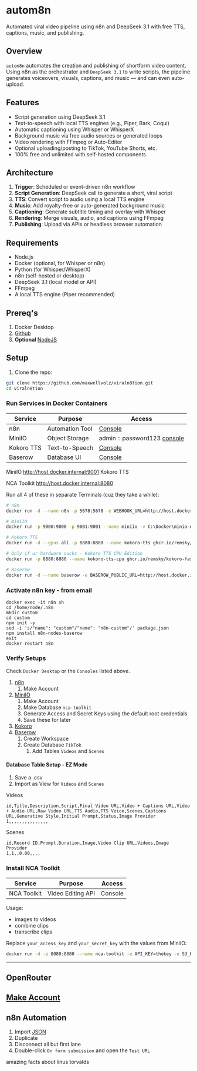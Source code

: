 # autom8n

Automated viral video pipeline using n8n and DeepSeek 3.1 with free TTS, captions, music, and publishing.

## Overview

`autom8n` automates the creation and publishing of shortform video content. Using n8n as the orchestrator and `DeepSeek 3.1` to write scripts, the pipeline generates voiceovers, visuals, captions, and music — and can even auto-upload.

## Features

- Script generation using DeepSeek 3.1
- Text-to-speech with local TTS engines (e.g., Piper, Bark, Coqui)
- Automatic captioning using Whisper or WhisperX
- Background music via free audio sources or generated loops
- Video rendering with FFmpeg or Auto-Editor
- Optional uploading/posting to TikTok, YouTube Shorts, etc.
- 100% free and unlimited with self-hosted components

## Architecture

1. **Trigger**: Scheduled or event-driven n8n workflow
2. **Script Generation**: DeepSeek call to generate a short, viral script
3. **TTS**: Convert script to audio using a local TTS engine
4. **Music**: Add royalty-free or auto-generated background music
5. **Captioning**: Generate subtitle timing and overlay with Whisper
6. **Rendering**: Merge visuals, audio, and captions using FFmpeg
7. **Publishing**: Upload via APIs or headless browser automation

## Requirements

- Node.js
- Docker (optional, for Whisper or n8n)
- Python (for Whisper/WhisperX)
- n8n (self-hosted or desktop)
- DeepSeek 3.1 (local model or API)
- FFmpeg
- A local TTS engine (Piper recommended)

## Prereq's

1. Docker Desktop
2. [Github](https://github.com/apps/desktop)
3. **Optional** [NodeJS](https://nodejs.org/en/download) 

## Setup

1. Clone the repo:

```bash
git clone https://github.com/maxwellvolz/viraln8tion.git
cd viraln8tion
```

### Run Services in Docker Containers

| Service    | Purpose         | Access                                                |
| ---------- | --------------- | ----------------------------------------------------- |
| n8n        | Automation Tool | [Console](http://localhost:5678/setup)                |
| MiniIO     | Object Storage  | admin :: password123 [console](http://localhost:9001) |
| Kokoro TTS | Text-to-Speech  | [Console](http://localhost:8880/web)                  |
| Baserow    | Database UI     | [Console](http://host.docker.internal:85)             |

MiniIO
http://host.docker.internal:9001
Kokoro TTS

NCA Toolkit
http://host.docker.internal:8080


Run all 4 of these in separate Terminals (cuz they take a while):

```sh
# n8n
docker run -d --name n8n -p 5678:5678 -e WEBHOOK_URL=http://host.docker.internal:5678 -e N8N_DEFAULT_BINARY_DATA_MODE=filesystem -v C:\Docker\n8n-data:/home/node/.n8n docker.n8n.io/n8nio/n8n

# miniIO
docker run -p 9000:9000 -p 9001:9001 --name miniio -v C:\Docker\minio-data:/data -e MINIO_ROOT_USER=admin -e MINIO_ROOT_PASSWORD=password123 quay.io/minio/minio:RELEASE.2025-04-22T22-12-26Z server /data --console-address ":9001"

# Kokoro TTS
docker run -d --gpus all -p 8880:8880 --name kokoro-tts ghcr.io/remsky/kokoro-fastapi-gpu:v0.2.2

# Only if ur hardware sucks - Kokoro TTS CPU Edition
docker run -p 8880:8880 --name kokoro-tts-cpu ghcr.io/remsky/kokoro-fastapi-cpu:v0.2.2

# Baserow
docker run -d --name baserow -e BASEROW_PUBLIC_URL=http://host.docker.internal:85 -v C:\Docker\baserow-data:/baserow/data -p 85:80 -p 443:443 --restart unless-stopped --shm-size=256mb baserow/baserow:1.32.5
```

### Activate n8n key - from email

```
docker exec -it n8n sh
cd /home/node/.n8n
mkdir custom
cd custom
npm init -y
sed -i 's/"name": "custom"/"name": "n8n-custom"/' package.json
npm install n8n-nodes-baserow
exit
docker restart n8n
```

### Verify Setups

Check `Docker Desktop` or the `Consoles` listed above.

1. [n8n](http://localhost:5678)
   1. Make Account
2. [MiniIO](http://localhost:9001/browser)
   1. Make Account
   2. Make Database `nca-toolkit`
   3. Generate Access and Secret Keys using the default root credentials
   4. Save these for later
3. [Kokoro](http://localhost:8880/web)
4. [Baserow](http://host.docker.internal:85/)
   1. Create Workspace
   2. Create Database `TikTok`
      1. Add Tables `Videos` and `Scenes`

#### Database Table Setup - EZ Mode

1. Save a .csv
2. Import as View for `Videos` and `Scenes`

Videos
```csv
id,Title,Description,Script,Final Video URL,Video + Captions URL,Video + Audio URL,Raw Video URL,TTS Audio,TTS Voice,Scenes,Captions URL,Generative Style,Initial Prompt,Status,Image Provider
1,,,,,,,,,,,,,,,
```

Scenes
```csv
id,Record ID,Prompt,Duration,Image,Video Clip URL,Videos,Image Provider
1,1,,0.00,,,,
```

### Install NCA Toolkit

| Service     | Purpose           | Access  |
| ----------- | ----------------- | ------- |
| NCA Toolkit | Video Editing API | Console |

Usage:
- images to videos
- combine clips
- transcribe clips

Replace `your_access_key` and `your_secret_key` with the values from MiniIO:

```sh
docker run -d -p 8080:8080 --name nca-toolkit -e API_KEY=thekey -e S3_ENDPOINT_URL=http://host.docker.internal:9000 -e S3_ACCESS_KEY=your_access_key -e S3_SECRET_KEY=your_secret_key -e S3_BUCKET_NAME=nca-toolkit -e S3_REGION=None stephengpope/no-code-architects-toolkit:latest
```

---

## OpenRouter 

[Make Account](https://openrouter.ai/)
---

## n8n Automation

1. Import [JSON](https://drive.google.com/file/d/1EGCWHhfXQ_k4krF29rFgktrdzOwvqPY7)
2. Duplicate
3. Disconnect all but first lane
4. Double-click `On form submission` and open the `Test URL`




amazing facts about linus torvalds